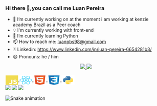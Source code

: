 ### Hi there 👋,you can call me Luan Pereira


- 🔭 I’m currently working on at the moment i am working at kenzie academy Brazil as a Peer coach
- 💡 I'm currently working with front-end
- 🌱 I’m currently learning Python
- 📫 How to reach me: luanpbs98@gmail.com 
- 🃏 Linkedin: https://www.linkedin.com/in/luan-pereira-6654281b3/
- 😄 Pronouns: he / him

<div align="center">
  <a href="https://github.com/LuanPBS98">
  <img height="180em" src="https://github-readme-stats.vercel.app/api?username=LuanPBS98&show_icons=true&theme=tokyonight&include_all_commits=true&count_private=true"/>
  <img height="180em" src="https://github-readme-stats.vercel.app/api/top-langs/?username=LuanPBS98&layout=compact&langs_count=7&theme=tokyonight"/>
</div>
<div style="display: inline_block"><br>
  <img align="center" alt="Luan-Js" height="30" width="40" src="https://raw.githubusercontent.com/devicons/devicon/master/icons/javascript/javascript-plain.svg">
  <img align="center" alt="Luan-React" height="30" width="40" src="https://raw.githubusercontent.com/devicons/devicon/master/icons/react/react-original.svg">
  <img align="center" alt="Luan-HTML" height="30" width="40" src="https://raw.githubusercontent.com/devicons/devicon/master/icons/html5/html5-original.svg">
  <img align="center" alt="Luan-CSS" height="30" width="40" src="https://raw.githubusercontent.com/devicons/devicon/master/icons/css3/css3-original.svg">
  <img align="center" alt="Luan-Python" height="30" width="40" src="https://raw.githubusercontent.com/devicons/devicon/master/icons/python/python-original.svg">
</div>
<div> 
  <a href="https://www.instagram.com/luanpereirabarbosadasilva/" target="_blank"><img src="https://img.shields.io/badge/-Instagram-%23E4405F?style=for-the-badge&logo=instagram&logoColor=white" target="_blank"></a>
  <a href = "mailto:luanpbs98@gmail.com"><img src="https://img.shields.io/badge/-Gmail-%23333?style=for-the-badge&logo=gmail&logoColor=white" target="_blank"></a>
  <a href="https://www.linkedin.com/in/luan-pereira-6654281b3/" target="_blank"><img src="https://img.shields.io/badge/-LinkedIn-%230077B5?style=for-the-badge&logo=linkedin&logoColor=white" target="_blank"></a> 
 
  ![Snake animation](https://github.com/rafaballerini/LuanPBS98/blob/output/github-contribution-grid-snake.svg)
 
</div>
